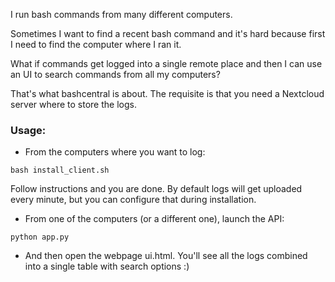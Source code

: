 I run bash commands from many different computers. 

Sometimes I want to find a recent bash command and it's hard because first I need to find the computer where I ran it.

What if commands get logged into a single remote place and then I can use an UI to search commands from all my computers?

That's what bashcentral is about. The requisite is that you need a Nextcloud server where to store the logs.

### Usage:

- From the computers where you want to log:

```
bash install_client.sh
```

Follow instructions and you are done. By default logs will get uploaded every minute, but you can configure that during installation.

- From one of the computers (or a different one), launch the API:

```
python app.py
```

- And then open the webpage ui.html. You'll see all the logs combined into a single table with search options :)
